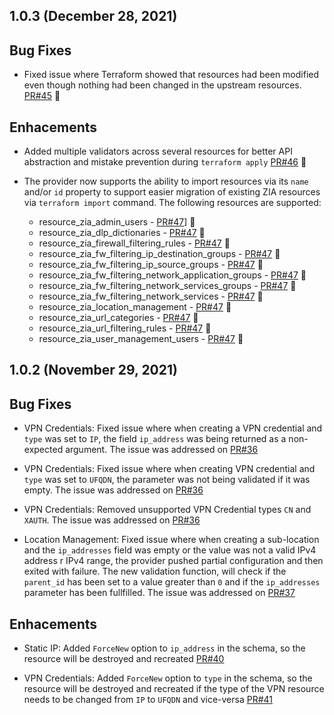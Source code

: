 ## 1.0.3 (December 28, 2021)

## Bug Fixes

- Fixed issue where Terraform showed that resources had been modified even though nothing had been changed in the upstream resources. [PR#45](https://github.com/willguibr/terraform-provider-zia/pull/45) 🔧

## Enhacements

- Added multiple validators across several resources for better API abstraction and mistake prevention during `terraform apply` [PR#46](https://github.com/willguibr/terraform-provider-zia/pull/46) :rocket:

- The provider now supports the ability to import resources via its `name` and/or `id` property to support easier migration of existing ZIA resources via `terraform import` command.
The  following resources are supported:
    - resource_zia_admin_users - [PR#47](https://github.com/willguibr/terraform-provider-zia/pull/47)] :rocket:
    - resource_zia_dlp_dictionaries - [PR#47](https://github.com/willguibr/terraform-provider-zia/pull/47) :rocket:
    - resource_zia_firewall_filtering_rules - [PR#47](https://github.com/willguibr/terraform-provider-zia/pull/47) :rocket:
    - resource_zia_fw_filtering_ip_destination_groups - [PR#47](https://github.com/willguibr/terraform-provider-zia/pull/47) :rocket:
    - resource_zia_fw_filtering_ip_source_groups - [PR#47](https://github.com/willguibr/terraform-provider-zia/pull/47) :rocket:
    - resource_zia_fw_filtering_network_application_groups - [PR#47](https://github.com/willguibr/terraform-provider-zia/pull/47) :rocket:
    - resource_zia_fw_filtering_network_services_groups - [PR#47](https://github.com/willguibr/terraform-provider-zia/pull/47) :rocket:
    - resource_zia_fw_filtering_network_services - [PR#47](https://github.com/willguibr/terraform-provider-zia/pull/47) :rocket:
    - resource_zia_location_management - [PR#47](https://github.com/willguibr/terraform-provider-zia/pull/47) :rocket:
    - resource_zia_url_categories - [PR#47](https://github.com/willguibr/terraform-provider-zia/pull/47) :rocket:
    - resource_zia_url_filtering_rules - [PR#47](https://github.com/willguibr/terraform-provider-zia/pull/47) :rocket:
    - resource_zia_user_management_users - [PR#47](https://github.com/willguibr/terraform-provider-zia/pull/47) :rocket:

## 1.0.2 (November 29, 2021)

## Bug Fixes

- VPN Credentials: Fixed issue where when creating a VPN credential and `type` was set to `IP`, the field `ip_address` was being returned as a non-expected argument. The issue was addressed on [PR#36](https://github.com/willguibr/terraform-provider-zia/pull/36)

- VPN Credentials: Fixed issue where when creating VPN credential and `type` was set to `UFQDN`, the parameter was not being validated if it was empty. The issue was addressed on [PR#36](https://github.com/willguibr/terraform-provider-zia/pull/36)

- VPN Credentials: Removed unsupported VPN Credential types `CN` and `XAUTH`. The issue was addressed on [PR#36](https://github.com/willguibr/terraform-provider-zia/pull/36)

- Location Management: Fixed issue where when creating a sub-location and the `ip_addresses` field was empty or the value was not a valid IPv4 address r IPv4 range, the provider pushed partial configuration and then exited with failure. The new validation function, will check if the `parent_id` has been set to a value greater than `0` and if the `ip_addresses` parameter has been fullfilled. The issue was addressed on [PR#37](https://github.com/willguibr/terraform-provider-zia/pull/37)

## Enhacements

- Static IP: Added ``ForceNew`` option to ``ip_address`` in the schema, so the resource will be destroyed and recreated [PR#40](https://github.com/willguibr/terraform-provider-zia/pull/40)

- VPN Credentials: Added ``ForceNew`` option to ``type`` in the schema, so the resource will be destroyed and recreated if the type of the VPN resource needs to be changed from ``IP`` to ``UFQDN`` and vice-versa [PR#41](https://github.com/willguibr/terraform-provider-zia/pull/41)
